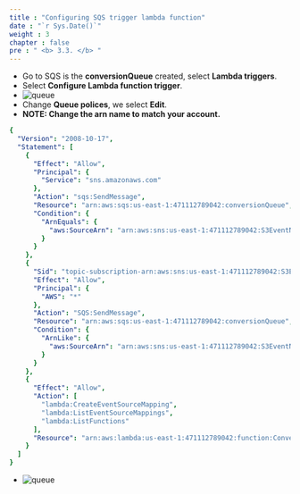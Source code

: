 ```yaml
---
title : "Configuring SQS trigger lambda function"
date : "`r Sys.Date()`"
weight : 3
chapter : false
pre : " <b> 3.3. </b> "
---
```

* Go to SQS is the **conversionQueue** created, select **Lambda triggers**.
* Select **Configure Lambda function trigger**.
* ![queue](/workshop-aws-card-clash-5/images/3.connect/3.16.png)
* Change **Queue polices**, we select **Edit**.
* **NOTE: Change the arn name to match your account.**
```yaml
{
  "Version": "2008-10-17",
  "Statement": [
    {
      "Effect": "Allow",
      "Principal": {
        "Service": "sns.amazonaws.com"
      },
      "Action": "sqs:SendMessage",
      "Resource": "arn:aws:sqs:us-east-1:471112789042:conversionQueue",
      "Condition": {
        "ArnEquals": {
          "aws:SourceArn": "arn:aws:sns:us-east-1:471112789042:S3EventNotificationPubMessaging"
        }
      }
    },
    {
      "Sid": "topic-subscription-arn:aws:sns:us-east-1:471112789042:S3EventNotificationPubMessaging",
      "Effect": "Allow",
      "Principal": {
        "AWS": "*"
      },
      "Action": "SQS:SendMessage",
      "Resource": "arn:aws:sqs:us-east-1:471112789042:conversionQueue",
      "Condition": {
        "ArnLike": {
          "aws:SourceArn": "arn:aws:sns:us-east-1:471112789042:S3EventNotificationPubMessaging"
        }
      }
    },
    {
      "Effect": "Allow",
      "Action": [
        "lambda:CreateEventSourceMapping",
        "lambda:ListEventSourceMappings",
        "lambda:ListFunctions"
      ],
      "Resource": "arn:aws:lambda:us-east-1:471112789042:function:ConversionService"
    }
  ]
}
```
* ![queue](/workshop-aws-card-clash-5/images/3.connect/3.6.png) 
